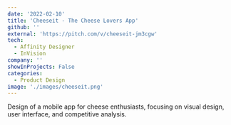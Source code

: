 ```yaml
---
date: '2022-02-10'
title: 'Cheeseit - The Cheese Lovers App'
github: ''
external: 'https://pitch.com/v/cheeseit-jm3cgw'
tech:
  - Affinity Designer
  - InVision
company: ''
showInProjects: False
categories:
  - Product Design
image: './images/cheeseit.png'
---
```


Design of a mobile app for cheese enthusiasts, focusing on visual design, user interface, and competitive analysis.
